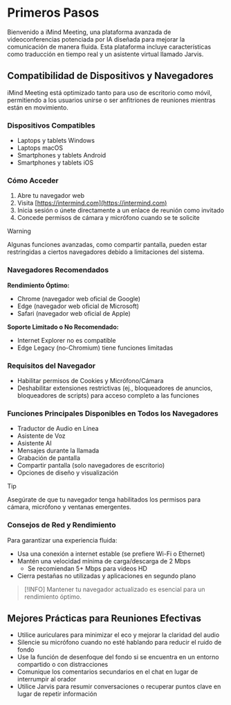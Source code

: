 # Primeros Pasos

Bienvenido a iMind Meeting, una plataforma avanzada de videoconferencias potenciada por IA diseñada para mejorar la comunicación de manera fluida. Esta plataforma incluye características como traducción en tiempo real y un asistente virtual llamado Jarvis.

## Compatibilidad de Dispositivos y Navegadores

iMind Meeting está optimizado tanto para uso de escritorio como móvil, permitiendo a los usuarios unirse o ser anfitriones de reuniones mientras están en movimiento.

### Dispositivos Compatibles

- Laptops y tablets Windows
- Laptops macOS
- Smartphones y tablets Android
- Smartphones y tablets iOS

### Cómo Acceder

1. Abre tu navegador web
2. Visita [https://intermind.com](https://intermind.com)
3. Inicia sesión o únete directamente a un enlace de reunión como invitado
4. Concede permisos de cámara y micrófono cuando se te solicite

> [!WARNING]
> Algunas funciones avanzadas, como compartir pantalla, pueden estar restringidas a ciertos navegadores debido a limitaciones del sistema.

### Navegadores Recomendados

**Rendimiento Óptimo:**

- Chrome (navegador web oficial de Google)
- Edge (navegador web oficial de Microsoft)
- Safari (navegador web oficial de Apple)

**Soporte Limitado o No Recomendado:**

- Internet Explorer no es compatible
- Edge Legacy (no-Chromium) tiene funciones limitadas

### Requisitos del Navegador

- Habilitar permisos de Cookies y Micrófono/Cámara
- Deshabilitar extensiones restrictivas (ej., bloqueadores de anuncios, bloqueadores de scripts) para acceso completo a las funciones

### Funciones Principales Disponibles en Todos los Navegadores

- Traductor de Audio en Línea
- Asistente de Voz
- Asistente AI
- Mensajes durante la llamada
- Grabación de pantalla
- Compartir pantalla (solo navegadores de escritorio)
- Opciones de diseño y visualización

> [!TIP]
> Asegúrate de que tu navegador tenga habilitados los permisos para cámara, micrófono y ventanas emergentes.

### Consejos de Red y Rendimiento

Para garantizar una experiencia fluida:

- Usa una conexión a internet estable (se prefiere Wi-Fi o Ethernet)
- Mantén una velocidad mínima de carga/descarga de 2 Mbps
  - Se recomiendan 5+ Mbps para videos HD
- Cierra pestañas no utilizadas y aplicaciones en segundo plano

> [!INFO]
> Mantener tu navegador actualizado es esencial para un rendimiento óptimo.

## Mejores Prácticas para Reuniones Efectivas

- Utilice auriculares para minimizar el eco y mejorar la claridad del audio
- Silencie su micrófono cuando no esté hablando para reducir el ruido de fondo
- Use la función de desenfoque del fondo si se encuentra en un entorno compartido o con distracciones
- Comunique los comentarios secundarios en el chat en lugar de interrumpir al orador
- Utilice Jarvis para resumir conversaciones o recuperar puntos clave en lugar de repetir información
